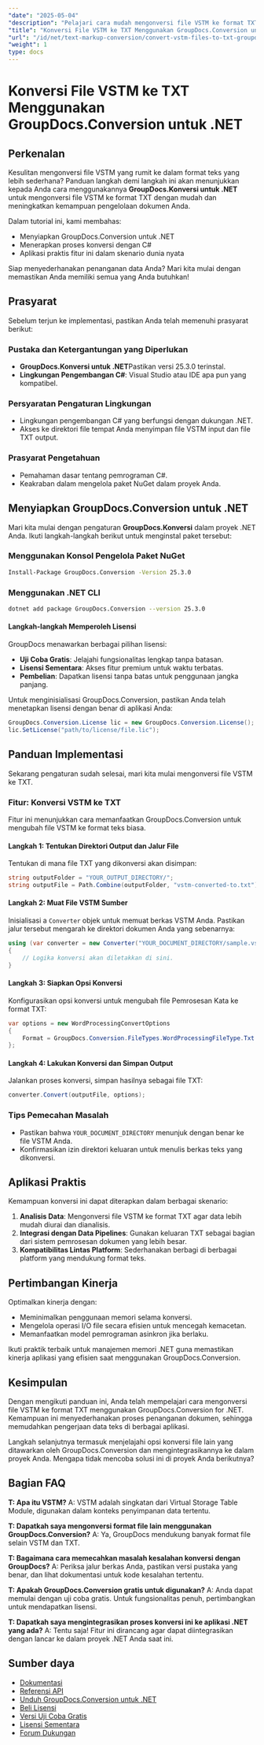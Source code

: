```yaml
---
"date": "2025-05-04"
"description": "Pelajari cara mudah mengonversi file VSTM ke format TXT menggunakan GroupDocs.Conversion for .NET dengan panduan lengkap ini, termasuk pengaturan dan aplikasi praktis."
"title": "Konversi File VSTM ke TXT Menggunakan GroupDocs.Conversion untuk .NET - Panduan Langkah demi Langkah"
"url": "/id/net/text-markup-conversion/convert-vstm-files-to-txt-groupdocs-net/"
"weight": 1
type: docs
---
```

# Konversi File VSTM ke TXT Menggunakan GroupDocs.Conversion untuk .NET

## Perkenalan
Kesulitan mengonversi file VSTM yang rumit ke dalam format teks yang lebih sederhana? Panduan langkah demi langkah ini akan menunjukkan kepada Anda cara menggunakannya **GroupDocs.Konversi untuk .NET** untuk mengonversi file VSTM ke format TXT dengan mudah dan meningkatkan kemampuan pengelolaan dokumen Anda.

Dalam tutorial ini, kami membahas:
- Menyiapkan GroupDocs.Conversion untuk .NET
- Menerapkan proses konversi dengan C#
- Aplikasi praktis fitur ini dalam skenario dunia nyata

Siap menyederhanakan penanganan data Anda? Mari kita mulai dengan memastikan Anda memiliki semua yang Anda butuhkan!

## Prasyarat
Sebelum terjun ke implementasi, pastikan Anda telah memenuhi prasyarat berikut:

### Pustaka dan Ketergantungan yang Diperlukan
- **GroupDocs.Konversi untuk .NET**Pastikan versi 25.3.0 terinstal.
- **Lingkungan Pengembangan C#**: Visual Studio atau IDE apa pun yang kompatibel.

### Persyaratan Pengaturan Lingkungan
- Lingkungan pengembangan C# yang berfungsi dengan dukungan .NET.
- Akses ke direktori file tempat Anda menyimpan file VSTM input dan file TXT output.

### Prasyarat Pengetahuan
- Pemahaman dasar tentang pemrograman C#.
- Keakraban dalam mengelola paket NuGet dalam proyek Anda.

## Menyiapkan GroupDocs.Conversion untuk .NET

Mari kita mulai dengan pengaturan **GroupDocs.Konversi** dalam proyek .NET Anda. Ikuti langkah-langkah berikut untuk menginstal paket tersebut:

### Menggunakan Konsol Pengelola Paket NuGet
```bash
Install-Package GroupDocs.Conversion -Version 25.3.0
```

### Menggunakan .NET CLI
```bash
dotnet add package GroupDocs.Conversion --version 25.3.0
```

#### Langkah-langkah Memperoleh Lisensi
GroupDocs menawarkan berbagai pilihan lisensi:
- **Uji Coba Gratis**: Jelajahi fungsionalitas lengkap tanpa batasan.
- **Lisensi Sementara**: Akses fitur premium untuk waktu terbatas.
- **Pembelian**: Dapatkan lisensi tanpa batas untuk penggunaan jangka panjang.

Untuk menginisialisasi GroupDocs.Conversion, pastikan Anda telah menetapkan lisensi dengan benar di aplikasi Anda:

```csharp
GroupDocs.Conversion.License lic = new GroupDocs.Conversion.License();
lic.SetLicense("path/to/license/file.lic");
```

## Panduan Implementasi
Sekarang pengaturan sudah selesai, mari kita mulai mengonversi file VSTM ke TXT.

### Fitur: Konversi VSTM ke TXT
Fitur ini menunjukkan cara memanfaatkan GroupDocs.Conversion untuk mengubah file VSTM ke format teks biasa.

#### Langkah 1: Tentukan Direktori Output dan Jalur File
Tentukan di mana file TXT yang dikonversi akan disimpan:

```csharp
string outputFolder = "YOUR_OUTPUT_DIRECTORY/";
string outputFile = Path.Combine(outputFolder, "vstm-converted-to.txt");
```

#### Langkah 2: Muat File VSTM Sumber
Inisialisasi a `Converter` objek untuk memuat berkas VSTM Anda. Pastikan jalur tersebut mengarah ke direktori dokumen Anda yang sebenarnya:

```csharp
using (var converter = new Converter("YOUR_DOCUMENT_DIRECTORY/sample.vstm"))
{
    // Logika konversi akan diletakkan di sini.
}
```

#### Langkah 3: Siapkan Opsi Konversi
Konfigurasikan opsi konversi untuk mengubah file Pemrosesan Kata ke format TXT:

```csharp
var options = new WordProcessingConvertOptions 
{
    Format = GroupDocs.Conversion.FileTypes.WordProcessingFileType.Txt
};
```

#### Langkah 4: Lakukan Konversi dan Simpan Output
Jalankan proses konversi, simpan hasilnya sebagai file TXT:

```csharp
converter.Convert(outputFile, options);
```

### Tips Pemecahan Masalah
- Pastikan bahwa `YOUR_DOCUMENT_DIRECTORY` menunjuk dengan benar ke file VSTM Anda.
- Konfirmasikan izin direktori keluaran untuk menulis berkas teks yang dikonversi.

## Aplikasi Praktis
Kemampuan konversi ini dapat diterapkan dalam berbagai skenario:
1. **Analisis Data**: Mengonversi file VSTM ke format TXT agar data lebih mudah diurai dan dianalisis.
2. **Integrasi dengan Data Pipelines**: Gunakan keluaran TXT sebagai bagian dari sistem pemrosesan dokumen yang lebih besar.
3. **Kompatibilitas Lintas Platform**: Sederhanakan berbagi di berbagai platform yang mendukung format teks.

## Pertimbangan Kinerja
Optimalkan kinerja dengan:
- Meminimalkan penggunaan memori selama konversi.
- Mengelola operasi I/O file secara efisien untuk mencegah kemacetan.
- Memanfaatkan model pemrograman asinkron jika berlaku.

Ikuti praktik terbaik untuk manajemen memori .NET guna memastikan kinerja aplikasi yang efisien saat menggunakan GroupDocs.Conversion.

## Kesimpulan
Dengan mengikuti panduan ini, Anda telah mempelajari cara mengonversi file VSTM ke format TXT menggunakan GroupDocs.Conversion for .NET. Kemampuan ini menyederhanakan proses penanganan dokumen, sehingga memudahkan pengerjaan data teks di berbagai aplikasi.

Langkah selanjutnya termasuk menjelajahi opsi konversi file lain yang ditawarkan oleh GroupDocs.Conversion dan mengintegrasikannya ke dalam proyek Anda. Mengapa tidak mencoba solusi ini di proyek Anda berikutnya?

## Bagian FAQ
**T: Apa itu VSTM?**
A: VSTM adalah singkatan dari Virtual Storage Table Module, digunakan dalam konteks penyimpanan data tertentu.

**T: Dapatkah saya mengonversi format file lain menggunakan GroupDocs.Conversion?**
A: Ya, GroupDocs mendukung banyak format file selain VSTM dan TXT.

**T: Bagaimana cara memecahkan masalah kesalahan konversi dengan GroupDocs?**
A: Periksa jalur berkas Anda, pastikan versi pustaka yang benar, dan lihat dokumentasi untuk kode kesalahan tertentu.

**T: Apakah GroupDocs.Conversion gratis untuk digunakan?**
A: Anda dapat memulai dengan uji coba gratis. Untuk fungsionalitas penuh, pertimbangkan untuk mendapatkan lisensi.

**T: Dapatkah saya mengintegrasikan proses konversi ini ke aplikasi .NET yang ada?**
A: Tentu saja! Fitur ini dirancang agar dapat diintegrasikan dengan lancar ke dalam proyek .NET Anda saat ini.

## Sumber daya
- [Dokumentasi](https://docs.groupdocs.com/conversion/net/)
- [Referensi API](https://reference.groupdocs.com/conversion/net/)
- [Unduh GroupDocs.Conversion untuk .NET](https://releases.groupdocs.com/conversion/net/)
- [Beli Lisensi](https://purchase.groupdocs.com/buy)
- [Versi Uji Coba Gratis](https://releases.groupdocs.com/conversion/net/)
- [Lisensi Sementara](https://purchase.groupdocs.com/temporary-license/)
- [Forum Dukungan](https://forum.groupdocs.com/c/conversion/10)